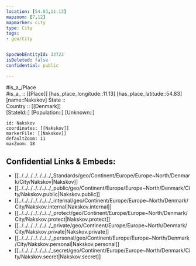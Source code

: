 ```yaml
---
location: [54.83,11.13] 
mapzoom: [7,12] 
mapmarker: city 
type: City
tags:
- geo/City


SpocWebEntityId: 32723
isDeleted: false
confidential: public

---
```

#is_a_/Place  
#is_a_ :: [[Place]] 
[has_place_longitude::11.13] 
[has_place_latitude::54.83] 
[name::Nakskov] 
State ::  
Country :: [[Denmark]]  
[StateId::] 
[Population::] 
[Unknown::] 


```leaflet
id: Nakskov
coordinates: [[Nakskov]] 
markerFile: [[Nakskov]] 
defaultZoom: 11 
maxZoom: 18
```


## Confidential Links & Embeds: 
- [[../../../../../../../_Standards/geo/Continent/Europe/Europe~North/Denmark/City/Nakskov|Nakskov]] 
- [[../../../../../../../_public/geo/Continent/Europe/Europe~North/Denmark/City/Nakskov.public|Nakskov.public]] 
- [[../../../../../../../_internal/geo/Continent/Europe/Europe~North/Denmark/City/Nakskov.internal|Nakskov.internal]] 
- [[../../../../../../../_protect/geo/Continent/Europe/Europe~North/Denmark/City/Nakskov.protect|Nakskov.protect]] 
- [[../../../../../../../_private/geo/Continent/Europe/Europe~North/Denmark/City/Nakskov.private|Nakskov.private]] 
- [[../../../../../../../_personal/geo/Continent/Europe/Europe~North/Denmark/City/Nakskov.personal|Nakskov.personal]] 
- [[../../../../../../../_secret/geo/Continent/Europe/Europe~North/Denmark/City/Nakskov.secret|Nakskov.secret]] 
